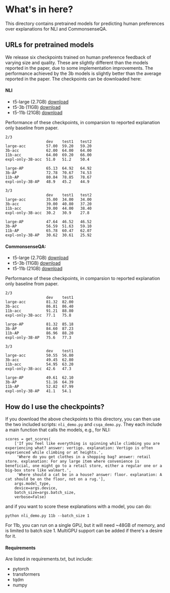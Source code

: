 # What's in here?

This directory contains pretrained models for predicting human
preferences over explanations for NLI and CommonsenseQA.


## URLs for pretrained models

We release six checkpoints trained on human preference feedback of
varying size and quality. These are slightly different than the models
reported in the paper, due to some implementation improvements. The
performance achieved by the 3b models is slightly better than the
average reported in the paper. The checkpoints can be downloaded here:

#### NLI

- t5-large (2.7GB) [download](https://storage.googleapis.com/ai2-mosaic-public/projects/few-shot-explanations/pretrained_models/nli/valloss%3D0.25146~model%3Dt5-large~lr%3D0.0001~seed%3D1~labelagg%3D0_just_weights.pt)
- t5-3b (11GB) [download](https://storage.googleapis.com/ai2-mosaic-public/projects/few-shot-explanations/pretrained_models/nli/valloss%3D0.24209~model%3Dt5-3b~lr%3D0.0001~seed%3D1~labelagg%3D0_just_weights.pt)
- t5-11b (21GB) [download](https://storage.googleapis.com/ai2-mosaic-public/projects/few-shot-explanations/pretrained_models/nli/esnli_deepspeed_valloss%3D0.00000~model%3Dt5-11b~lr%3D0.00001~seed%3D1~labelagg%3D0.pt)

Performance of these checkpoints, in comparsion to reported explanation only baseline from paper.
```
2/3
                  dev    test1   test2
large-acc         57.00  59.20   59.20
3b-acc            62.00  64.00   64.00
11b-acc           64.00  69.20   66.00
expl-only-3B-acc  51.0   51.2    50.4

large-AP          65.13  64.92   64.92
3b-AP             72.78  70.67   74.53
11b-AP            80.84  78.85   78.67
expl-only-3B-AP   48.9   45.2    44.9

3/3
                  dev    test1   test2
large-acc         35.00  34.00   34.00
3b-acc            39.00  40.80   37.20
11b-acc           39.00  44.00   38.40
expl-only-3B-acc  30.2   30.9    27.8

large-AP          47.64  46.52   46.52
3b-AP             56.59  51.63   59.10
11b-AP            65.78  60.47   62.07
expl-only-3B-AP   30.62  30.61   25.92
```

#### CommonsenseQA:

- t5-large (2.7GB) [download](https://storage.googleapis.com/ai2-mosaic-public/projects/few-shot-explanations/pretrained_models/commonsense_qa/valloss%3D0.28665~model%3Dt5-large~lr%3D0.0001~seed%3D1~labelagg%3D0_just_weights.pt)
- t5-3b (11GB) [download](https://storage.googleapis.com/ai2-mosaic-public/projects/few-shot-explanations/pretrained_models/commonsense_qa/valloss%3D0.28925~model%3Dt5-3b~lr%3D0.0001~seed%3D1~labelagg%3D0_just_weights.pt)
- t5-11b (21GB) [download](https://storage.googleapis.com/ai2-mosaic-public/projects/few-shot-explanations/pretrained_models/commonsense_qa/cose_deepspeed_valloss%3D0.00000~model%3Dt5-11b~lr%3D0.00001~seed%3D1~labelagg%3D0.pt)

Performance of these checkpoints, in comparsion to reported explanation only baseline from paper.
```
2/3
                  dev    test1
large-acc         81.32  82.00
3b-acc            86.81  86.40
11b-acc           91.21  88.80
expl-only-3B-acc  77.1   75.8

large-AP          81.32  85.18
3b-AP             84.60  87.23
11b-AP            86.96  88.20
expl-only-3B-AP   75.6   77.3

3/3
                  dev    test1
large-acc         50.55  56.80
3b-acc            49.45  62.80
11b-acc           54.95  63.20
expl-only-3B-acc  42.6   47.3

large-AP          49.61  62.10
3b-AP             51.16  64.39
11b-AP            52.82  67.99
expl-only-3B-AP   41.1   54.1
```

## How do I use the checkpoints?

If you download the above checkpoints to this directory, you can then use the two included scripts: `nli_demo.py` and `csqa_demo.py`.
They each include a main function that calls the models, e.g., for NLI:

```
scores = get_scores(
    ['If you feel like everything is spinning while climbing you are experiencing what? answer: vertigo. explanation: Vertigo is often experienced while climbing or at heights.',
     'Where do you get clothes in a shopping bag? answer: retail store. explanation: For any large item where convenience is beneficial, one might go to a retail store, either a regular one or a big-box store like walmart.',
     'Where should a cat be in a house? answer: floor. explanation: A cat should be on the floor, not on a rug.'],
    args.model_type,
    device=args.device,
    batch_size=args.batch_size,
    verbose=False)
```

and if you want to score these explanations with a model, you can do:

```
python nli_demo.py 11b --batch_size 1
```

For 11b, you can run on a single GPU, but it will need ~48GB of
memory, and is limited to batch size 1. MultiGPU support can be added
if there's a desire for it.

#### Requirements

Are listed in requirements.txt, but include:

- pytorch
- transformers
- tqdm
- numpy
